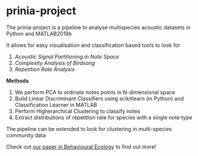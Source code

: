 # prinia-project

The prinia-project is a pipeline to analyse multispecies acoustic datasets in Python and MATLAB2019b

It allows for easy visualisation and classification based tools to look for 
1. _Acoustic Signal Partitioning in Note Space_
2. _Complexity Analysis of Birdsong_
3. _Repetition Rate Analysis_

__Methods__
1. We perform PCA to ordinate notes  points in N-dimensional space
2. Build Linear Discriminant Classifiers using scikitlearn (in Python) and Classification Learner in MATLAB
3. Perform Higherarchical Clustering to classify notes
4. Extract distributions of repetition rate for species with a single note type

The pipeline can be extended to look for clustering in multi-species community data

Check out [our paper in Behavioural Ecology](https://academic.oup.com/beheco/advance-article/doi/10.1093/beheco/arz216/5702188) to find out more!
